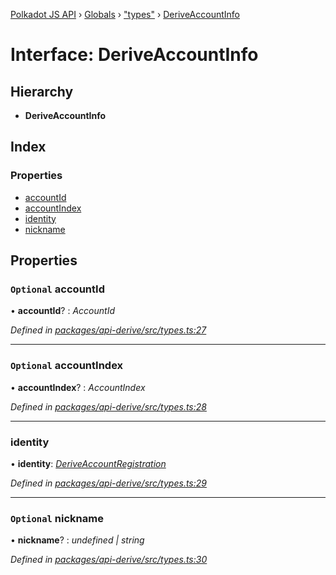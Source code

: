 [Polkadot JS API](../README.md) › [Globals](../globals.md) › ["types"](../modules/_types_.md) › [DeriveAccountInfo](_types_.deriveaccountinfo.md)

# Interface: DeriveAccountInfo

## Hierarchy

* **DeriveAccountInfo**

## Index

### Properties

* [accountId](_types_.deriveaccountinfo.md#optional-accountid)
* [accountIndex](_types_.deriveaccountinfo.md#optional-accountindex)
* [identity](_types_.deriveaccountinfo.md#identity)
* [nickname](_types_.deriveaccountinfo.md#optional-nickname)

## Properties

### `Optional` accountId

• **accountId**? : *AccountId*

*Defined in [packages/api-derive/src/types.ts:27](https://github.com/polkadot-js/api/blob/fbbbcd2612/packages/api-derive/src/types.ts#L27)*

___

### `Optional` accountIndex

• **accountIndex**? : *AccountIndex*

*Defined in [packages/api-derive/src/types.ts:28](https://github.com/polkadot-js/api/blob/fbbbcd2612/packages/api-derive/src/types.ts#L28)*

___

###  identity

• **identity**: *[DeriveAccountRegistration](_types_.deriveaccountregistration.md)*

*Defined in [packages/api-derive/src/types.ts:29](https://github.com/polkadot-js/api/blob/fbbbcd2612/packages/api-derive/src/types.ts#L29)*

___

### `Optional` nickname

• **nickname**? : *undefined | string*

*Defined in [packages/api-derive/src/types.ts:30](https://github.com/polkadot-js/api/blob/fbbbcd2612/packages/api-derive/src/types.ts#L30)*
